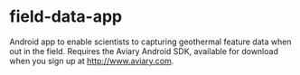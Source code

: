 field-data-app
==============

Android app to enable scientists to capturing geothermal feature data when out in the field.
Requires the Aviary Android SDK, available for download when you sign up at http://www.aviary.com.
